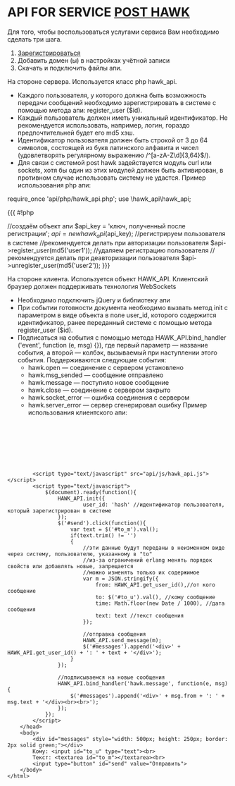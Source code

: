 # API FOR SERVICE [POST HAWK](http://post-hawk.com) 

Для того, чтобы воспользоваться услугами сервиса Вам необходимо сделать три шага.

1. [Зарегистрироваться](http://post-hawk.com/auth/)
1. Добавить домен (ы) в настройках учётной записи
1. Скачать и подключить файлы апи.

На стороне сервера. Используется класс php hawk_api.
* Каждого пользователя, у которого должна быть возможность передачи сообщений необходимо зарегистрировать в системе с помощью метода апи: register_user ($id).
* Каждый пользователь должен иметь уникальный идентификатор. Не рекомендуется использовать, например, логин, гораздо предпочтительней будет его md5 хэш.
* Идентификатор пользователя должен быть строкой от 3 до 64 символов, состоящей из букв латинского алфавита и чисел (удовлетворять регулярному выражению /^[a-zA-Z\d]{3,64}$/).
* Для связи с системой post hawk задействуется модуль curl или sockets, хотя бы один из этих модулей должен быть активирован, в противном случае использовать систему не удастся.
Пример использования php апи: 

require_once 'api/php/hawk_api.php';
use \hawk_api\hawk_api;

{{{
#!php

//создаём объект апи
	$api_key = 'ключ, полученный после регистрации';
	$api = new hawk_api($api_key);
	//регистрируем пользователя в системе
	//рекомендуется делать при авторизации пользователя
	$api->register_user(md5('user1'));
	//удаляем регистрацию пользователя
	//рекомендуется делать при деавторизации пользователя
	$api->unregister_user(md5('user2'));
}}}

На стороне клиента. Используется объект HAWK_API. Клиентский браузер должен поддерживать технология WebSockets

* Необходимо подключить jQuery и библиотеку апи
* При событии готовности документа необходимо вызвать метод init с параметром в виде объекта в поле user_id, которого содержится идентификатор, ранее переданный системе с помощью метода register_user ($id).
* Подписаться на события с помощью метода HAWK_API.bind_handler ('event', function (e, msg) {}), где первый параметр — название события, а второй — колбэк, вызываемый при наступлении этого события. Поддерживаются следующие события:
	* hawk.open — соединение с сервером установлено
	* hawk.msg_sended — сообщение отправлено
	* hawk.message — поступило новое сообщение
	* hawk.close — соединение с сервером закрыто
	* hawk.socket_error — ошибка соединения с сервером
	* hawk.server_error — сервер сгенерировал ошибку
Пример использования клиентского апи: 

<pre>
	<!DOCTYPE html>
	<html>
	    <head>
	        <title>Демо</title>
	        <script type="text/javascript" src="api/js/jquery.js"></script>
	        <script type="text/javascript" src="api/js/hawk_api.js"></script>
	        <script type="text/javascript">
	            $(document).ready(function(){
	                HAWK_API.init({
	                        user_id: 'hash' //идентификатор пользователя, который зарегистрирован в системе
	                });
	                $('#send').click(function(){
	                    var text = $('#to_m').val();
	                    if(text.trim() != '')
	                    {
	                        //эти данные будут переданы в неизменном виде через систему, пользователю, указанному в "to"
	                        //из-за ограничений erlang менять порядок свойств или добавлять новые, запрещается
	                        //можно изменять только их содержимое                        
	                        var m = JSON.stringify({
	                            from: HAWK_API.get_user_id(),//от кого сообщение
	                            to: $('#to_u').val(), //кому сообщение
	                            time: Math.floor(new Date / 1000), //дата сообщения
	                            text: text //текст сообщения
	                        });
	                        
	                        //отправка сообщения            
	                        HAWK_API.send_message(m);
	                        $('#messages').append('<div>' + HAWK_API.get_user_id() + ': ' + text + '</div>');
	                    }
	                });
	                
	                //подписываемся на новые сообщения
	                HAWK_API.bind_handler('hawk.message', function(e, msg) {
	                    $('#messages').append('<div>' + msg.from + ': ' + msg.text + '</div><br><br>');
	                });
	            });
	        </script>
	    </head>
	    <body>
	        <div id="messages" style="width: 500px; height: 250px; border: 2px solid green;"></div>
	        Кому: <input id="to_u" type="text"><br>
	        Текст: <textarea id="to_m"></textarea><br>
	        <input type="button" id="send" value="Отправить">
	    </body>
	</html>
</pre>